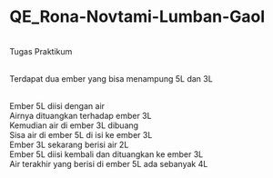 # QE_Rona-Novtami-Lumban-Gaol

<br/> Tugas Praktikum 

<br/> Terdapat dua ember yang bisa menampung 5L dan 3L

<br/> Ember 5L diisi dengan air 
<br/> Airnya dituangkan terhadap ember 3L
<br/> Kemudian air di ember 3L dibuang
<br/> Sisa air di ember 5L di isi ke ember 3L
<br/> Ember 3L sekarang berisi air 2L
<br/> Ember 5L diisi kembali dan dituangkan ke ember 3L
<br/> Air terakhir yang berisi di ember 5L ada sebanyak 4L
